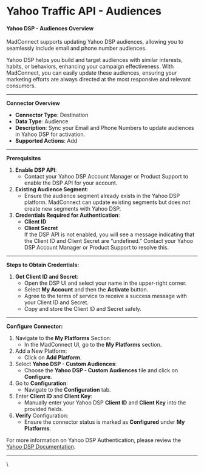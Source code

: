 # Yahoo Traffic API - Audiences

#### Yahoo DSP - Audiences Overview

MadConnect supports updating Yahoo DSP audiences, allowing you to seamlessly include email and phone number audiences.

Yahoo DSP helps you build and target audiences with similar interests, habits, or behaviors, enhancing your campaign effectiveness. With MadConnect, you can easily update these audiences, ensuring your marketing efforts are always directed at the most responsive and relevant consumers.

***

**Connector Overview**

* **Connector Type**: Destination
* **Data Type**: Audience
* **Description**: Sync your Email and Phone Numbers to update audiences in Yahoo DSP for activation.
* **Supported Actions**: Add&#x20;

***

**Prerequisites**

1. **Enable DSP API**:&#x20;
   * Contact your Yahoo DSP Account Manager or Product Support to enable the DSP API for your account.
2. **Existing Audience Segment**:&#x20;
   * Ensure the audience segment already exists in the Yahoo DSP platform. MadConnect can update existing segments but does not create new segments with Yahoo DSP.
3. **Credentials Required for Authentication**:
   * **Client ID**
   * **Client Secret**\
     If the DSP API is not enabled, you will see a message indicating that the Client ID and Client Secret are “undefined.” Contact your Yahoo DSP Account Manager or Product Support to resolve this.

***

**Steps to Obtain Credentials:**

1. **Get Client ID and Secret**:
   * Open the DSP UI and select your name in the upper-right corner.
   * Select **My Account** and then the **Activate** button.
   * Agree to the terms of service to receive a success message with your Client ID and Secret.
   * Copy and store the Client ID and Secret safely.

***

**Configure Connector:**

1. Navigate to the **My Platforms** Section:
   * In the MadConnect UI, go to the **My Platforms** section.
2. Add a New Platform:
   * Click on **Add Platform**.
3. Select **Yahoo DSP - Custom Audiences**:
   * Choose the **Yahoo DSP - Custom Audiences** tile and click on **Configure**.
4. Go to **Configuration**:
   * Navigate to the **Configuration** tab.
5. Enter **Client ID** and **Client Key**:
   * Manually enter your Yahoo DSP **Client ID** and **Client Key** into the provided fields.
6. **Verify** Configuration:
   * Ensure the connector status is marked as **Configured** under **My Platforms**.

For more information on Yahoo DSP Authentication, please review the [Yahoo DSP Documentation](https://developer.yahooinc.com/dsp/api/docs/traffic/audience/about-audience.html).

***

\
